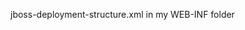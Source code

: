 
jboss-deployment-structure.xml in my WEB-INF folder

<jboss-deployment-structure>
    <deployment>
        <exclusions>
            <module name="com.fasterxml.jackson.core.jackson-core" />
            <module name="com.fasterxml.jackson.core.jackson-databind" />
            <module name="com.fasterxml.jackson.jaxrs.jackson-jaxrs-json-provider" />
            <module name="org.jboss.resteasy.resteasy-jackson2-provider" />
        </exclusions>
    </deployment>
</jboss-deployment-structure>
